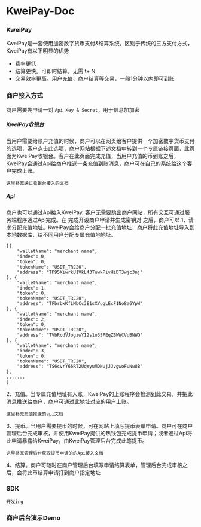 # KweiPay-Doc

### KweiPay
KweiPay是一套使用加密数字货币支付&结算系统。区别于传统的三方支付方式，KweiPay有以下明显的优势
- 费率更低
- 结算更快。可即时结算，无需 t+ N
- 交易效率更高。用户充值、商户结算等交易，一般1分钟以内即可到账

### 商户接入方式
商户需要先申请一对 `Api Key & Secret`，用于信息加加密


##### KweiPay收银台
当用户需要给账户充值的时候，商户可以在网页给客户提供一个加密数字货币支付的选项，客户点击此选项，商户网站根据下述文档中转到一个专属链接页面，此页面为KweiPay收银台。客户在此页面完成充值，当用户充值的币到账之后，KweiPay会通过Api给商户推送一条充值到账消息，商户可在自己的系统给这个客户完成上账。


```
这里补充通过收银台接入的文档
```

##### Api
商户也可以通过Api接入KweiPay, 客户无需要跳出商户网站，所有交互可通过服务端程序通过Api完成。在 完成开设商户申请并生成密钥对 之后，商户可以
1、请求分配充值地址。KweiPay会给商户分配一批充值地址，商户将此充值地址导入到本地数据库，给不同用户分配专属充值地地址。
```
[{
	"walletName": "merchant name",
	"index": 0,
	"token": 0,
	"tokenName": "USDT_TRC20",
	"address": "TP95XiwrkU1VkL43TuwkPivHiDT3wjc3nj"
}, {
	"walletName": "merchant name",
	"index": 1,
	"token": 0,
	"tokenName": "USDT_TRC20",
	"address": "TFbrbxKfLMbCc3E1sXYugLEcF1No8a6YpW"
}, {
	"walletName": "merchant name",
	"index": 2,
	"token": 0,
	"tokenName": "USDT_TRC20",
	"address": "TVbRcdVJogzwY12s1u3SPEqZBWWCVuBNWQ"
}, {
	"walletName": "merchant name",
	"index": 3,
	"token": 0,
	"tokenName": "USDT_TRC20",
	"address": "TS6cvrY66RT2UqWyuMQNujJJvgwoFuNw8B"
},
.......
]
```

2、充值。当专属充值地址有入账，KweiPay的上账程序会检测到此交易，并把此消息推送给商户，商户可通过此地址对应的用户上账。
```
这里补充充值推送的api文档
```

3、提币。当用户需要提币的时候，可在网站上填写提币表单申请。商户可在商户管理后台完成审核，并使用KweiPay提供的热钱包完成提币申请；或者通过Api将此申请暴露给KweiPay，由KweiPay管理后台完成此笔提币。
```
这里补充管理后台获取提币申请的的Api接入文档
```

4、结算。商户可随时在商户管理后台填写申请结算表单，管理后台完成审核之后，会将此币结算申请打到商户指定地址

### SDK
```
开发ing
```

### 商户后台演示Demo
